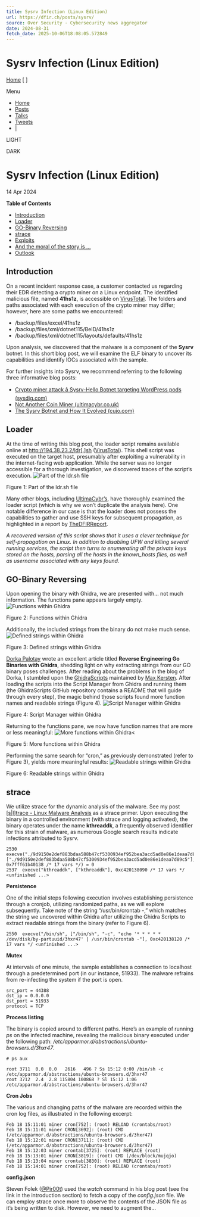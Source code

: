 ```yaml
---
title: Sysrv Infection (Linux Edition)
url: https://dfir.ch/posts/sysrv/
source: Over Security - Cybersecurity news aggregator
date: 2024-08-31
fetch_date: 2025-10-06T18:08:05.572849
---
```


# Sysrv Infection (Linux Edition)

[Home](https://dfir.ch/)
[ ]

Menu

* [Home](/)
* [Posts](/posts/)
* [Talks](/talks/)
* [Tweets](/tweets/)
* |

LIGHT

DARK

# Sysrv Infection (Linux Edition)

14 Apr 2024

**Table of Contents**

* [Introduction](#introduction)
* [Loader](#loader)
* [GO-Binary Reversing](#go-binary-reversing)
* [strace](#strace)
* [Exploits](#exploits)
* [And the moral of the story is …](#and-the-moral-of-the-story-is-)
* [Outlook](#outlook)

## Introduction

On a recent incident response case, a customer contacted us regarding their EDR detecting a crypto miner on a Linux endpoint. The identified malicious file, named **41hs1z**, is accessible on [VirusTotal](https://www.virustotal.com/gui/file/24788e4f29cc4c28e92bb0aad2c3f7d56666f850afbc6eb02957f066b99d6fb3). The folders and paths associated with each execution of the crypto miner may differ; however, here are some paths we encountered:

* /backup/files/excel/41hs1z
* /backup/files/xml/dotnet115/BeID/41hs1z
* /backup/files/xml/dotnet115/layouts/defaults/41hs1z

Upon analysis, we discovered that the malware is a component of the **Sysrv** botnet. In this short blog post, we will examine the ELF binary to uncover its capabilities and identify IOCs associated with the sample.

For further insights into Sysrv, we recommend referring to the following three informative blog posts:

* [Crypto miner attack â Sysrv-Hello Botnet targeting WordPress pods (sysdig.com)](https://sysdig.com/blog/crypto-sysrv-hello-wordpress/)
* [Not Another Coin Miner (ultimacybr.co.uk)](https://ultimacybr.co.uk/2023-10-04-Sysrv/)
* [The Sysrv Botnet and How It Evolved (cujo.com)](https://cujo.com/blog/the-sysrv-botnet-and-how-it-evolved/)

## Loader

At the time of writing this blog post, the loader script remains available online at http://194.38.23.2/ldr[.]sh ([VirusTotal](https://www.virustotal.com/gui/file/872faff822551dcecad301d1024420ccb7182019797124cdd8693a18fa8655a9)). This shell script was executed on the target host, presumably after exploiting a vulnerability in the internet-facing web application. While the server was no longer accessible for a thorough investigation, we discovered traces of the script’s execution.
![Part of the ldr.sh file](/images/sysrv/ldr.png "Part of the ldr.sh file")

Figure 1: Part of the ldr.sh file

Many other blogs, including [UltimaCybr’s](https://ultimacybr.co.uk/2023-10-04-Sysrv/), have thoroughly examined the loader script (which is why we won’t duplicate the analysis here). One notable difference in our case is that the loader does not possess the capabilities to gather and use SSH keys for subsequent propagation, as highlighted in a report by [TheDFIRReport](https://thedfirreport.com/2023/12/18/lets-opendir-some-presents-an-analysis-of-a-persistent-actors-activity/).

*A recovered version of this script shows that it uses a clever technique for self-propagation on Linux. In addition to disabling UFW and killing several running services, the script then turns to enumerating all the private keys stored on the hosts, parsing all the hosts in the known\_hosts files, as well as username associated with any keys found.*

## GO-Binary Reversing

Upon opening the binary with Ghidra, we are presented with… not much information. The functions pane appears largely empty.
![Functions within Ghidra](/images/sysrv/functions_basic.png "Functions within Ghidra")

Figure 2: Functions within Ghidra

Additionally, the included strings from the binary do not make much sense.
![Defined strings within Ghidra](/images/sysrv/strings_basic.png "Defined strings within Ghidra")

Figure 3: Defined strings within Ghidra

[Dorka Palotay](https://www.linkedin.com/in/padorka/) wrote an excellent article titled **Reverse Engineering Go Binaries with Ghidra**, shedding light on why extracting strings from our GO binary poses challenges. After reading about the problems in the blog of Dorka, I stumbled upon the [GhidraScripts](https://github.com/advanced-threat-research/GhidraScripts) maintained by [Max Kersten](https://www.linkedin.com/in/libranalysis/). After loading the scripts into the Script Manager from Ghidra and running them (the GhidraScripts GitHub repository contains a README that will guide through every step), the magic behind those scripts found more function names and readable strings (Figure 4).
![Script Manager within Ghidra](/images/sysrv/script_manager.png "Script Manager within Ghidra")

Figure 4: Script Manager within Ghidra

Returning to the functions pane, we now have function names that are more or less meaningful:
![More functions within Ghidra<](/images/sysrv/functions_elaborated.png "More functions within Ghidra<")

Figure 5: More functions within Ghidra

Performing the same search for “cron,” as previously demonstrated (refer to Figure 3), yields more meaningful results:
![Readable strings within Ghidra](/images/sysrv/strings_elaborated.png "Readable strings within Ghidra")

Figure 6: Readable strings within Ghidra

## strace

We utilize strace for the dynamic analysis of the malware. See my post [[s|l]trace - Linux Malware Analysis](https://dfir.ch/posts/strace/) as a strace primer. Upon executing the binary in a controlled environment (with strace and logging activated), the binary operates under the name **kthreaddk**, a frequently observed identifier for this strain of malware, as numerous Google search results indicate infections attributed to Sysrv.

```
2530  execve("./9d9150e2def883bdaa588b47cf5300934ef952bea3acd5ad0e86e1deaa7d89c5", ["./9d9150e2def883bdaa588b47cf5300934ef952bea3acd5ad0e86e1deaa7d89c5"], 0x7fff61b40138 /* 17 vars */) = 0
2537  execve("kthreaddk", ["kthreaddk"], 0xc420138090 /* 17 vars */ <unfinished ...>
```

**Persistence**

One of the initial steps following execution involves establishing persistence through a cronjob, utilizing randomized paths, as we will explore subsequently. Take note of the string “/usr/bin/crontab -,” which matches the string we uncovered within Ghidra after utilizing the Ghidra Scripts to extract readable strings from the binary (refer to Figure 6).

```
2550  execve("/bin/sh", ["/bin/sh", "-c", "echo '* * * * * /dev/disk/by-partuuid/3hxr47' | /usr/bin/crontab -"], 0xc420138120 /* 17 vars */ <unfinished ...>
```

**Mutex**

At intervals of one minute, the sample establishes a connection to localhost through a predetermined port (in our instance, 51933). The malware refrains from re-infecting the system if the port is open.

```
src_port = 44388
dst_ip = 0.0.0.0
dst_port = 51933
protocol = TCP
```

**Process listing**

The binary is copied around to different paths. Here’s an example of running *ps* on the infected machine, revealing the malicious binary executed under the following path: */etc/apparmor.d/abstractions/ubuntu-browsers.d/3hxr47*.

```
# ps aux

root 3711  0.0  0.0   2616   496 ? Ss 15:12 0:00 /bin/sh -c /etc/apparmor.d/abstractions/ubuntu-browsers.d/3hxr47
root 3712  2.4  2.8 115804 100868 ? Sl 15:12 1:06 /etc/apparmor.d/abstractions/ubuntu-browsers.d/3hxr47
```

**Cron Jobs**

The various and changing paths of the malware are recorded within the cron log files, as illustrated in the following excerpt:

```
Feb 18 15:11:01 miner cron[752]: (root) RELOAD (crontabs/root)
Feb 18 15:11:01 miner CRON[3692]: (root) CMD (/etc/apparmor.d/abstractions/ubuntu-browsers.d/3hxr47)
Feb 18 15:12:01 miner CRON[3711]: (root) CMD (/etc/apparmor.d/abstractions/ubuntu-browsers.d/3hxr47)
Feb 18 15:12:03 miner crontab[3725]: (root) REPLACE (root)
Feb 18 15:13:01 miner CRON[3819]: (root) CMD (/dev/block/mujqjo)
Feb 18 15:13:04 miner crontab[3830]: (root) REPLACE (root)
Feb 18 15:14:01 miner cron[752]: (root) RELOAD (crontabs/root)
```

**config.json**

Steven Folek ([@Pir00t](https://twitter.com/Pir00t)) used the *watch* command in his blog post (see the link in the introduction section) to fetch a copy of the *config.json* file. We can employ strace once more to observe the contents of the JSON file as it’s being written to disk. However, we need to augment the...